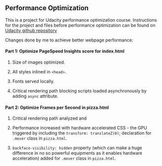 ## Performance Optimization

This is a project for Udacity performance optimization course. Instructions for the project and files before performance optimization can be found on [Udacity github repository](https://github.com/udacity/frontend-nanodegree-mobile-portfolio) 

Changes done by me to achieve better webpage performance:

#### Part 1: Optimize PageSpeed Insights score for index.html

1. Size of images optimized.

2. All styles inlined in `<head>`.

3. Fonts served locally.

4. Critical rendering path blocking scripts loaded asynchronously by adding `async` attribute.

#### Part 2: Optimize Frames per Second in pizza.html

1. Critical rendering path analyzed and 

2. Performance increased with hardware accelerated CSS - the GPU triggered by including the `transform: translateZ(0)`; declaration for `.mover` class in `pizza.html`. 

3. `backface-visibility: hidden` property (which can make a huge difference in no so powerful equipments as it enables hardware acceleration) added for `.mover` class in `pizza.html`.

